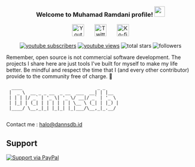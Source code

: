 <h3 align="center">
  Welcome to Muhamad Ramdani profile!
  <img src="https://cdn.dannsdb.id/upload/images/github-icon-gif/hvRJCLFzcasrR4ia7z.webp" width="28">
</h3>

<!-- Social icons section -->
<p align="center">
  <a href="https://www.youtube.com/c/dannsdb"><img width="32px" alt="Youtube" title="Youtube" src="https://cdn.dannsdb.id/upload/images/github-icon/64x64/qiXu7b2.png"/></a>
  &#8287;&#8287;&#8287;&#8287;&#8287;
  <a href="https://twitter.com/dannsdb"><img width="32px" alt="Twitter" title="Twitter" src="https://cdn.dannsdb.id/upload/images/github-icon/64x64/OXZM1L6.png"/></a>
  &#8287;&#8287;&#8287;&#8287;&#8287;
  <a href="https://ko-fi.com/itsramm"><img width="32px" alt="Ko-fi" title="Buy me a coffee" src="https://cdn.dannsdb.id/upload/images/github-icon/64x64/PpLeD3K.png"/></a>
</p>

<p align="center">
  <a href="https://www.youtube.com/c/UC8vlzHia1cSRv6Arg_2SOMA?sub_confirmation=1">
    <img alt="youtube subscribers" title="Subscribe to my YouTube channel" src="https://custom-icon-badges.herokuapp.com/youtube/channel/subscribers/UC8vlzHia1cSRv6Arg_2SOMA?color=%23E05D44&label=SUBSCRIBE&logo=video&logoColor=white&style=for-the-badge&labelColor=CE4630"/></a> 
  <a href="https://www.youtube.com/c/dannsdb">
    <img alt="youtube views" title="YouTube views" src="https://custom-icon-badges.herokuapp.com/youtube/channel/views/UC8vlzHia1cSRv6Arg_2SOMA?color=%23E1AD0E&logo=video&logoColor=white&style=for-the-badge&labelColor=C79600"/></a> 
    <img alt="total stars" title="Total stars on GitHub" src="https://custom-icon-badges.herokuapp.com/badge/dynamic/json?logo=star&color=55960c&labelColor=488207&label=Stars&style=for-the-badge&query=%24.stars&url=https://api.github-star-counter.workers.dev/user/dannsdb"/>
    <img alt="followers" title="Follow me on Github" src="https://custom-icon-badges.herokuapp.com/github/followers/dannsdb?color=236ad3&labelColor=1155ba&style=for-the-badge&logo=person-add&label=Follow&logoColor=white"/>
</p>


Remember, open source is not commercial software development. The projects I share here are just tools I've built for myself to make my life better. Be mindful and respect the time that I (and every other contributor) provide to the community free of charge. 💜

```
  ____                            _ _
 |  _ \  __ _ _ __  _ __  ___  __| | |__
 | | | |/ _` | '_ \| '_ \/ __|/ _` | '_ \
 | |_| | (_| | | | | | | \__ \ (_| | |_) |
 |____/ \__,_|_| |_|_| |_|___/\__,_|_.__/
 
```

Contact me : halo@dannsdb.id

## Support

[![Support via PayPal](https://cdn.dannsdb.id/upload/paypal-github-button/1.0.0/dist/button.svg)](https://dannsdb.live/tip)

<!---
dannsdb/dannsdb is a ✨ special ✨ repository because its `README.md` (this file) appears on your GitHub profile.
You can click the Preview link to take a look at your changes.
--->
